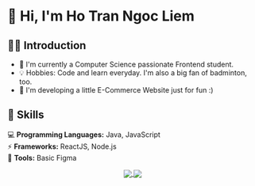 # 🌟 Hi, I'm Ho Tran Ngoc Liem
## 👨‍💻 Introduction
- 💼 I'm currently a Computer Science passionate Frontend student.
- 💡 Hobbies: Code and learn everyday. I'm also a big fan of badminton, too. 
- 🔭 I'm developing a little E-Commerce Website just for fun :)

## 🚀 Skills
💻 **Programming Languages:** Java, JavaScript  
⚡ **Frameworks:** ReactJS, Node.js  
🎨 **Tools:** Basic Figma

<div align="center">
  <a href="https://github.com/your-username">
    <img align="center" src="https://github-readme-stats.vercel.app/api?username=levionthemic&show_icons=true&theme=radical" />
  </a>
  <a href="https://github.com/your-username">
    <img align="center" src="https://github-readme-stats.vercel.app/api/top-langs/?username=levionthemic&layout=compact&theme=radical" />
  </a>
</div>


